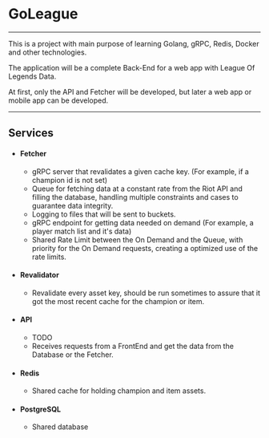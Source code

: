 # GoLeague

___

This is a project with main purpose of learning Golang, gRPC, Redis, Docker and other technologies.

The application will be a complete Back-End for a web app with League Of Legends Data.

At first, only the API and Fetcher will be developed, but later a web app or mobile app can be developed.

---

## Services

- #### Fetcher
  - gRPC server that revalidates a given cache key. (For example, if a champion id is not set)
  - Queue for fetching data at a constant rate from the Riot API and filling the database, handling multiple constraints and cases to guarantee data integrity. 
  - Logging to files that will be sent to buckets.
  - gRPC endpoint for getting data needed on demand (For example, a player match list and it's data)
  - Shared Rate Limit between the On Demand and the Queue, with priority for the On Demand requests, creating a optimized use of the rate limits.
- #### Revalidator
  - Revalidate every asset key, should be run sometimes to  assure that it got the most recent cache for the champion or item.
- #### API
  - TODO
  - Receives requests from a FrontEnd and get the data from the Database or the Fetcher.
- #### Redis
  - Shared cache for holding champion and item assets.
- #### PostgreSQL
  - Shared database

